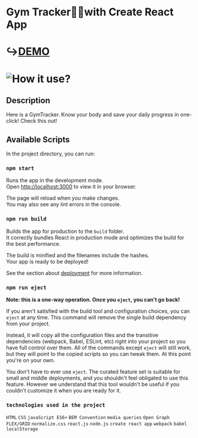 # Gym Tracker💪🏼with Create React App

# ↪️[DEMO](https://kingatos.github.io/gym-tracker-react/#/)

# ![How it use?](https://i.ibb.co/Jjbc3RS/Gym-Tracker.gif)

## Description

Here is a GymTracker. Know your body and save your daily progress in one-click! Check this out!

## Available Scripts

In the project directory, you can run:

### `npm start`

Runs the app in the development mode.\
Open [http://localhost:3000](http://localhost:3000) to view it in your browser.

The page will reload when you make changes.\
You may also see any lint errors in the console.

### `npm run build`

Builds the app for production to the `build` folder.\
It correctly bundles React in production mode and optimizes the build for the best performance.

The build is minified and the filenames include the hashes.\
Your app is ready to be deployed!

See the section about [deployment](https://facebook.github.io/create-react-app/docs/deployment) for more information.

### `npm run eject`

**Note: this is a one-way operation. Once you `eject`, you can't go back!**

If you aren't satisfied with the build tool and configuration choices, you can `eject` at any time. This command will remove the single build dependency from your project.

Instead, it will copy all the configuration files and the transitive dependencies (webpack, Babel, ESLint, etc) right into your project so you have full control over them. All of the commands except `eject` will still work, but they will point to the copied scripts so you can tweak them. At this point you're on your own.

You don't have to ever use `eject`. The curated feature set is suitable for small and middle deployments, and you shouldn't feel obligated to use this feature. However we understand that this tool wouldn't be useful if you couldn't customize it when you are ready for it.

### `technologies used in the project`

`HTML`
`CSS`
`javaScript ES6+`
`BEM Convention`
`media queries`
`Open Graph`
`FLEX/GRID`
`normalize.css`
`react.js`
`node.js`
`create react app`
`webpack`
`babel`
`localStorage`
